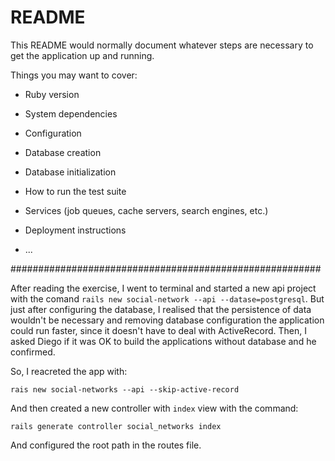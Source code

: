 # README

This README would normally document whatever steps are necessary to get the
application up and running.

Things you may want to cover:

* Ruby version

* System dependencies

* Configuration

* Database creation

* Database initialization

* How to run the test suite

* Services (job queues, cache servers, search engines, etc.)

* Deployment instructions

* ...

########################################################

After reading the exercise, I went to terminal and started a new api project with the comand `rails new social-network --api --datase=postgresql`. But just after configuring the database, I realised that the persistence of data wouldn't be necessary and removing database configuration the application could run faster, since it doesn't have to deal with ActiveRecord. Then, I asked Diego if it was OK to build the applications without database and he confirmed.

So, I reacreted the app with:
```
rais new social-networks --api --skip-active-record
```
And then created a new controller with `index` view with the command:
```
rails generate controller social_networks index
```
And configured the root path in the routes file.

